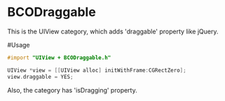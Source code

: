 BCODraggable
============

This is the UIView category, which adds 'draggable' property like jQuery.

#Usage
````objective-c
#import "UIView + BCODraggable.h"

UIView *view = [[UIView alloc] initWithFrame:CGRectZero];
view.draggable = YES;
````

Also, the category has 'isDragging' property.
